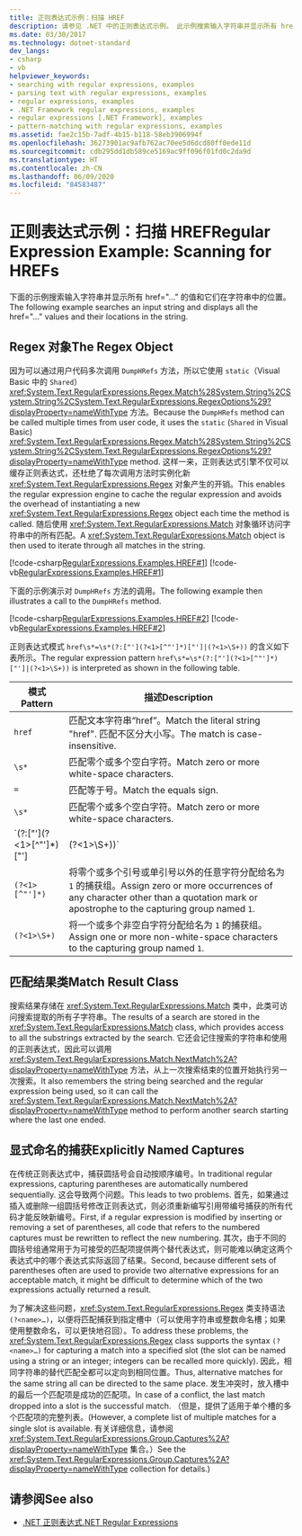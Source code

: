 ```yaml
---
title: 正则表达式示例：扫描 HREF
description: 请参见 .NET 中的正则表达式示例。 此示例搜索输入字符串并显示所有 href 属性值和它们的位置。
ms.date: 03/30/2017
ms.technology: dotnet-standard
dev_langs:
- csharp
- vb
helpviewer_keywords:
- searching with regular expressions, examples
- parsing text with regular expressions, examples
- regular expressions, examples
- .NET Framework regular expressions, examples
- regular expressions [.NET Framework], examples
- pattern-matching with regular expressions, examples
ms.assetid: fae2c15b-7adf-4b15-b118-58eb3906994f
ms.openlocfilehash: 36273901ac9afb762ac70ee5d6dcd80ff0ede11d
ms.sourcegitcommit: cdb295dd1db589ce5169ac9ff096f01fd0c2da9d
ms.translationtype: HT
ms.contentlocale: zh-CN
ms.lasthandoff: 06/09/2020
ms.locfileid: "84583487"
---
```

# <a name="regular-expression-example-scanning-for-hrefs"></a><span data-ttu-id="e35cc-104">正则表达式示例：扫描 HREF</span><span class="sxs-lookup"><span data-stu-id="e35cc-104">Regular Expression Example: Scanning for HREFs</span></span>
<span data-ttu-id="e35cc-105">下面的示例搜索输入字符串并显示所有 href="…" 的值和它们在字符串中的位置。</span><span class="sxs-lookup"><span data-stu-id="e35cc-105">The following example searches an input string and displays all the href="…" values and their locations in the string.</span></span>  
  
## <a name="the-regex-object"></a><span data-ttu-id="e35cc-106">Regex 对象</span><span class="sxs-lookup"><span data-stu-id="e35cc-106">The Regex Object</span></span>  
 <span data-ttu-id="e35cc-107">因为可以通过用户代码多次调用 `DumpHRefs` 方法，所以它使用 `static`（Visual Basic 中的 `Shared`）<xref:System.Text.RegularExpressions.Regex.Match%28System.String%2CSystem.String%2CSystem.Text.RegularExpressions.RegexOptions%29?displayProperty=nameWithType> 方法。</span><span class="sxs-lookup"><span data-stu-id="e35cc-107">Because the `DumpHRefs` method can be called multiple times from user code, it uses the `static` (`Shared` in Visual Basic) <xref:System.Text.RegularExpressions.Regex.Match%28System.String%2CSystem.String%2CSystem.Text.RegularExpressions.RegexOptions%29?displayProperty=nameWithType> method.</span></span> <span data-ttu-id="e35cc-108">这样一来，正则表达式引擎不仅可以缓存正则表达式，还杜绝了每次调用方法时实例化新 <xref:System.Text.RegularExpressions.Regex> 对象产生的开销。</span><span class="sxs-lookup"><span data-stu-id="e35cc-108">This enables the regular expression engine to cache the regular expression and avoids the overhead of instantiating a new <xref:System.Text.RegularExpressions.Regex> object each time the method is called.</span></span> <span data-ttu-id="e35cc-109">随后使用 <xref:System.Text.RegularExpressions.Match> 对象循环访问字符串中的所有匹配。</span><span class="sxs-lookup"><span data-stu-id="e35cc-109">A <xref:System.Text.RegularExpressions.Match> object is then used to iterate through all matches in the string.</span></span>  
  
 [!code-csharp[RegularExpressions.Examples.HREF#1](../../../samples/snippets/csharp/VS_Snippets_CLR/RegularExpressions.Examples.HREF/cs/example.cs#1)]
 [!code-vb[RegularExpressions.Examples.HREF#1](../../../samples/snippets/visualbasic/VS_Snippets_CLR/RegularExpressions.Examples.HREF/vb/example.vb#1)]  
  
 <span data-ttu-id="e35cc-110">下面的示例演示对 `DumpHRefs` 方法的调用。</span><span class="sxs-lookup"><span data-stu-id="e35cc-110">The following example then illustrates a call to the `DumpHRefs` method.</span></span>  
  
 [!code-csharp[RegularExpressions.Examples.HREF#2](../../../samples/snippets/csharp/VS_Snippets_CLR/RegularExpressions.Examples.HREF/cs/example.cs#2)]
 [!code-vb[RegularExpressions.Examples.HREF#2](../../../samples/snippets/visualbasic/VS_Snippets_CLR/RegularExpressions.Examples.HREF/vb/example.vb#2)]  
  
 <span data-ttu-id="e35cc-111">正则表达式模式 `href\s*=\s*(?:["'](?<1>[^"']*)["']|(?<1>\S+))` 的含义如下表所示。</span><span class="sxs-lookup"><span data-stu-id="e35cc-111">The regular expression pattern `href\s*=\s*(?:["'](?<1>[^"']*)["']|(?<1>\S+))` is interpreted as shown in the following table.</span></span>  
  
|<span data-ttu-id="e35cc-112">模式</span><span class="sxs-lookup"><span data-stu-id="e35cc-112">Pattern</span></span>|<span data-ttu-id="e35cc-113">描述</span><span class="sxs-lookup"><span data-stu-id="e35cc-113">Description</span></span>|  
|-------------|-----------------|  
|`href`|<span data-ttu-id="e35cc-114">匹配文本字符串“href”。</span><span class="sxs-lookup"><span data-stu-id="e35cc-114">Match the literal string "href".</span></span> <span data-ttu-id="e35cc-115">匹配不区分大小写。</span><span class="sxs-lookup"><span data-stu-id="e35cc-115">The match is case-insensitive.</span></span>|  
|`\s*`|<span data-ttu-id="e35cc-116">匹配零个或多个空白字符。</span><span class="sxs-lookup"><span data-stu-id="e35cc-116">Match zero or more white-space characters.</span></span>|  
|`=`|<span data-ttu-id="e35cc-117">匹配等于号。</span><span class="sxs-lookup"><span data-stu-id="e35cc-117">Match the equals sign.</span></span>|  
|`\s*`|<span data-ttu-id="e35cc-118">匹配零个或多个空白字符。</span><span class="sxs-lookup"><span data-stu-id="e35cc-118">Match zero or more white-space characters.</span></span>|  
|`(?:\["'\](?<1>\[^"'\]*)["']|(?<1>\S+))`|<span data-ttu-id="e35cc-119">匹配以下项之一，而不将结果分配到捕获组：</span><span class="sxs-lookup"><span data-stu-id="e35cc-119">Match one of the following without assigning the result to a captured group:</span></span><br /> <ul><li><p><span data-ttu-id="e35cc-120">一个引号或单引号，后跟零个或多个引号或单引号以外的任意字符，然后再后跟一个引号或单引号。</span><span class="sxs-lookup"><span data-stu-id="e35cc-120">A quotation mark or apostrophe, followed by zero or more occurrences of any character other than a quotation mark or apostrophe, followed by a quotation mark or apostrophe.</span></span> <span data-ttu-id="e35cc-121">名为 `1` 的组包含在此模式。</span><span class="sxs-lookup"><span data-stu-id="e35cc-121">The group named `1` is included in this pattern.</span></span></p></li><li><p><span data-ttu-id="e35cc-122">一个或多个非空格字符。</span><span class="sxs-lookup"><span data-stu-id="e35cc-122">One or more non-white-space characters.</span></span> <span data-ttu-id="e35cc-123">名为 `1` 的组包含在此模式。</span><span class="sxs-lookup"><span data-stu-id="e35cc-123">The group named `1` is included in this pattern.</span></span></p></li></ul>|  
|`(?<1>[^"']*)`|<span data-ttu-id="e35cc-124">将零个或多个引号或单引号以外的任意字符分配给名为 `1` 的捕获组。</span><span class="sxs-lookup"><span data-stu-id="e35cc-124">Assign zero or more occurrences of any character other than a quotation mark or apostrophe to the capturing group named `1`.</span></span>|  
|`(?<1>\S+)`|<span data-ttu-id="e35cc-125">将一个或多个非空白字符分配给名为 `1` 的捕获组。</span><span class="sxs-lookup"><span data-stu-id="e35cc-125">Assign one or more non-white-space characters to the capturing group named `1`.</span></span>|  
  
## <a name="match-result-class"></a><span data-ttu-id="e35cc-126">匹配结果类</span><span class="sxs-lookup"><span data-stu-id="e35cc-126">Match Result Class</span></span>  
 <span data-ttu-id="e35cc-127">搜索结果存储在 <xref:System.Text.RegularExpressions.Match> 类中，此类可访问搜索提取的所有子字符串。</span><span class="sxs-lookup"><span data-stu-id="e35cc-127">The results of a search are stored in the <xref:System.Text.RegularExpressions.Match> class, which provides access to all the substrings extracted by the search.</span></span> <span data-ttu-id="e35cc-128">它还会记住搜索的字符串和使用的正则表达式，因此可以调用 <xref:System.Text.RegularExpressions.Match.NextMatch%2A?displayProperty=nameWithType> 方法，从上一次搜索结束的位置开始执行另一次搜索。</span><span class="sxs-lookup"><span data-stu-id="e35cc-128">It also remembers the string being searched and the regular expression being used, so it can call the <xref:System.Text.RegularExpressions.Match.NextMatch%2A?displayProperty=nameWithType> method to perform another search starting where the last one ended.</span></span>  
  
## <a name="explicitly-named-captures"></a><span data-ttu-id="e35cc-129">显式命名的捕获</span><span class="sxs-lookup"><span data-stu-id="e35cc-129">Explicitly Named Captures</span></span>  
 <span data-ttu-id="e35cc-130">在传统正则表达式中，捕获圆括号会自动按顺序编号。</span><span class="sxs-lookup"><span data-stu-id="e35cc-130">In traditional regular expressions, capturing parentheses are automatically numbered sequentially.</span></span> <span data-ttu-id="e35cc-131">这会导致两个问题。</span><span class="sxs-lookup"><span data-stu-id="e35cc-131">This leads to two problems.</span></span> <span data-ttu-id="e35cc-132">首先，如果通过插入或删除一组圆括号修改正则表达式，则必须重新编写引用带编号捕获的所有代码才能反映新编号。</span><span class="sxs-lookup"><span data-stu-id="e35cc-132">First, if a regular expression is modified by inserting or removing a set of parentheses, all code that refers to the numbered captures must be rewritten to reflect the new numbering.</span></span> <span data-ttu-id="e35cc-133">其次，由于不同的圆括号组通常用于为可接受的匹配项提供两个替代表达式，则可能难以确定这两个表达式中的哪个表达式实际返回了结果。</span><span class="sxs-lookup"><span data-stu-id="e35cc-133">Second, because different sets of parentheses often are used to provide two alternative expressions for an acceptable match, it might be difficult to determine which of the two expressions actually returned a result.</span></span>  
  
 <span data-ttu-id="e35cc-134">为了解决这些问题，<xref:System.Text.RegularExpressions.Regex> 类支持语法 `(?<name>…)`，以便将匹配捕获到指定槽中（可以使用字符串或整数命名槽；如果使用整数命名，可以更快地召回）。</span><span class="sxs-lookup"><span data-stu-id="e35cc-134">To address these problems, the <xref:System.Text.RegularExpressions.Regex> class supports the syntax `(?<name>…)` for capturing a match into a specified slot (the slot can be named using a string or an integer; integers can be recalled more quickly).</span></span> <span data-ttu-id="e35cc-135">因此，相同字符串的替代匹配全都可以定向到相同位置。</span><span class="sxs-lookup"><span data-stu-id="e35cc-135">Thus, alternative matches for the same string all can be directed to the same place.</span></span> <span data-ttu-id="e35cc-136">发生冲突时，放入槽中的最后一个匹配项是成功的匹配项。</span><span class="sxs-lookup"><span data-stu-id="e35cc-136">In case of a conflict, the last match dropped into a slot is the successful match.</span></span> <span data-ttu-id="e35cc-137">（但是，提供了适用于单个槽的多个匹配项的完整列表。</span><span class="sxs-lookup"><span data-stu-id="e35cc-137">(However, a complete list of multiple matches for a single slot is available.</span></span> <span data-ttu-id="e35cc-138">有关详细信息，请参阅 <xref:System.Text.RegularExpressions.Group.Captures%2A?displayProperty=nameWithType> 集合。）</span><span class="sxs-lookup"><span data-stu-id="e35cc-138">See the <xref:System.Text.RegularExpressions.Group.Captures%2A?displayProperty=nameWithType> collection for details.)</span></span>  
  
## <a name="see-also"></a><span data-ttu-id="e35cc-139">请参阅</span><span class="sxs-lookup"><span data-stu-id="e35cc-139">See also</span></span>

- [<span data-ttu-id="e35cc-140">.NET 正则表达式</span><span class="sxs-lookup"><span data-stu-id="e35cc-140">.NET Regular Expressions</span></span>](regular-expressions.md)
